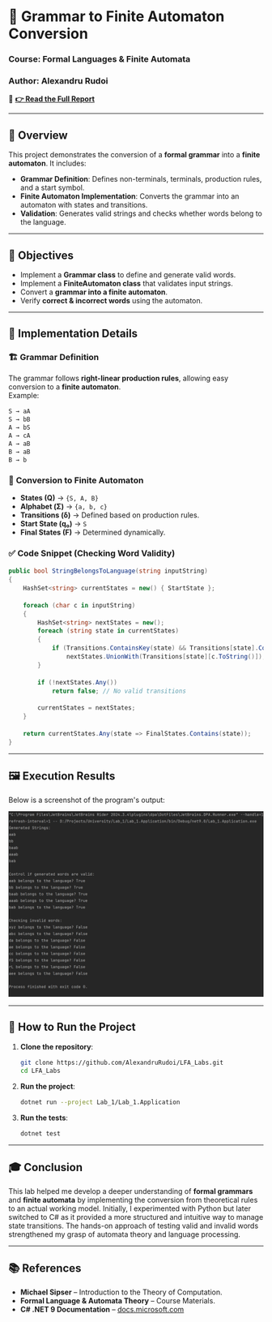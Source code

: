 # 🚀 Grammar to Finite Automaton Conversion

### **Course**: Formal Languages & Finite Automata  
### **Author**: Alexandru Rudoi  

📑 **[👉 Read the Full Report](https://github.com/AlexandruRudoi/LFA_Labs/blob/Lab_1/REPORT.md)**  

---

## 📖 **Overview**
This project demonstrates the conversion of a **formal grammar** into a **finite automaton**. It includes:
- **Grammar Definition**: Defines non-terminals, terminals, production rules, and a start symbol.
- **Finite Automaton Implementation**: Converts the grammar into an automaton with states and transitions.
- **Validation**: Generates valid strings and checks whether words belong to the language.

---

## 🎯 **Objectives**
- Implement a **Grammar class** to define and generate valid words.
- Implement a **FiniteAutomaton class** that validates input strings.
- Convert a **grammar into a finite automaton**.
- Verify **correct & incorrect words** using the automaton.

---

## 🔧 **Implementation Details**
### 🏗 **Grammar Definition**
The grammar follows **right-linear production rules**, allowing easy conversion to a **finite automaton**.  
Example:
```
S → aA
S → bB
A → bS
A → cA
A → aB
B → aB
B → b
```

### 🔄 **Conversion to Finite Automaton**
- **States (Q)** → `{S, A, B}`
- **Alphabet (Σ)** → `{a, b, c}`
- **Transitions (δ)** → Defined based on production rules.
- **Start State (q₀)** → `S`
- **Final States (F)** → Determined dynamically.

### ✅ **Code Snippet (Checking Word Validity)**
```csharp
public bool StringBelongsToLanguage(string inputString)
{
    HashSet<string> currentStates = new() { StartState };

    foreach (char c in inputString)
    {
        HashSet<string> nextStates = new();
        foreach (string state in currentStates)
        {
            if (Transitions.ContainsKey(state) && Transitions[state].ContainsKey(c.ToString()))
                nextStates.UnionWith(Transitions[state][c.ToString()]);
        }

        if (!nextStates.Any())
            return false; // No valid transitions

        currentStates = nextStates;
    }

    return currentStates.Any(state => FinalStates.Contains(state));
}
```

---

## 🖼 **Execution Results**
Below is a screenshot of the program's output:

![Program Output](Lab_1.Application/resources/Result.png)

---

## 🏁 **How to Run the Project**
1. **Clone the repository**:
   ```sh
   git clone https://github.com/AlexandruRudoi/LFA_Labs.git
   cd LFA_Labs
   ```
2. **Run the project**:
   ```sh
   dotnet run --project Lab_1/Lab_1.Application
   ```
3. **Run the tests**:
   ```sh
   dotnet test
   ```

---

## 🎓 **Conclusion**
This lab helped me develop a deeper understanding of **formal grammars** and **finite automata** by implementing the conversion from theoretical rules to an actual working model. Initially, I experimented with Python but later switched to C# as it provided a more structured and intuitive way to manage state transitions. The hands-on approach of testing valid and invalid words strengthened my grasp of automata theory and language processing.

---

## 📚 **References**
- **Michael Sipser** – Introduction to the Theory of Computation.  
- **Formal Language & Automata Theory** – Course Materials.  
- **C# .NET 9 Documentation** – [docs.microsoft.com](https://docs.microsoft.com/en-us/dotnet/)  
